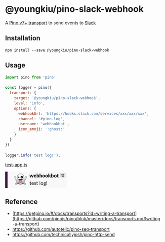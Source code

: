 
# @youngkiu/pino-slack-webhook

A [Pino v7+ transport](https://getpino.io/#/docs/transports?id=v7-transports) to send events to [Slack](https://slack.com/)

## Installation

```
npm install --save @youngkiu/pino-slack-webhook
```

## Usage

```js
import pino from 'pino'

const logger = pino({
  transport: {
    target: '@youngkiu/pino-slack-webhook',
    level: 'info',
    options: {
      webhookUrl: 'https://hooks.slack.com/services/xxx/xxx/xxx',
      channel: '#pino-log',
      username: 'webhookbot',
      icon_emoji: ':ghost:'
    }
  }
})

logger.info('test log!');
```
[test-app.ts](test/test-app.ts)

<img alt="slack-webhook.png" src="image/slack-webhook.png" width="200"/>

## Reference

- [https://getpino.io/#/docs/transports?id=writing-a-transport](https://github.com/pinojs/pino/blob/master/docs/transports.md#writing-a-transport)
- https://github.com/autotelic/pino-seq-transport
- https://github.com/technicallyjosh/pino-http-send
